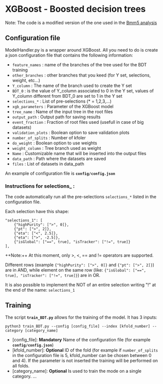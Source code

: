 # XGBoost - Boosted decision trees
Note: The code is a modified version of the one used in the [Bmm5 analysis](https://github.com/drkovalskyi/Bmm5/blob/master/MVA/ModelHandler.py)

## Configuration file 
ModelHandler.py is a wrapper around XGBoost. All you need to do is create a json configuration file that contains the following information:
* `feature_names` : name of the branches of the tree used for the BDT training
* `other_branches` : other branches that you keed (for Y set, selections, weight, etc...)
* `Y_column` : The name of the branch used to create the Y set
* `BDT_0` : is the value of Y_column associated to 0 in the Y set, values of Y_column different from BDT_0 are set to 1 in the Y set
* `selections_*` : List of pre-selections (* = 1,2,3,...)
* `xgb_parameters` : Parameter of the XGBoost model
* `tree_name` : Name of the input tree in the root files
* `output_path` : Output path for saving results
* `event_fraction` : Fraction of root files used (usefull in case of big datasets)
* `validation_plots` : Boolean option to save validation plots
* `number_of_splits` : Number of kfoler
* `do_weight` : Boolean option to use weights
* `weight_column` : Tree branch used as weight
* `Name` : Customizable name that will be inserted into the output files
* `data_path` : Path where the datasets are saved
* `files` : List of datasets in data_path

An example of configuration file is **`config/config.json`**

### Instructions for selections_ :
The code automatically run all the pre-selections `selections_*` listed in the configuration file.

Each selection have this shape:
```python=
"selections_1": [
    {"highPurity": [">", 0]},
    {"pt": [">", 2]},
    {"eta": ["<", 2.5]},
    {"eta": [">", -2.5]},
    {"isGlobal": ["==", true], "isTracker": ["!=", true]}
],
```
++Note:++ At this moment, only >, <, == and != operators are supported. 

Different rows (example `{"highPurity": [">", 0]}` and `{"pt": [">", 2]}`) are in AND, while element on the same row (like: `{"isGlobal": ["==", true], "isTracker": ["!=", true]}`) are in OR.

It is also possible to implement the NOT of an entire selection writing "!" at the end of the name: `selections_1`


## Training
The script **`train_BDT.py`** allows for the training of the model. It has 3 inputs:

`python3 train_BDT.py --config [config_file] --index [kfold_number] --category [category_name]`

* [config_file]: **Mandatory**  Name of the configuration file (for example **`config/config.json`**)
* [kfold_number]: **Optional**  ID of the fold (for example if `number_of_splits` in the configuration file is 5, kfold_number can be chosen between 0 and 4). If the parameter is not inserted the training will be performed on all folds.
* [category_name]: **Optional** Is used to train the mode on a single category. ...

